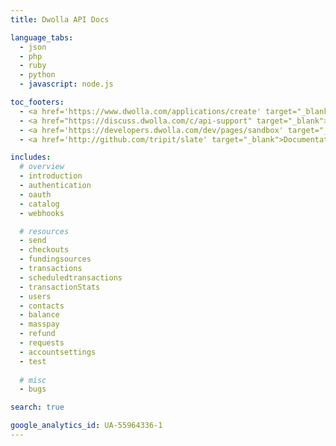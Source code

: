 ```yaml
---
title: Dwolla API Docs

language_tabs:
  - json
  - php
  - ruby
  - python
  - javascript: node.js

toc_footers:
  - <a href='https://www.dwolla.com/applications/create' target="_blank">Get API Credentials</a>
  - <a href="https://discuss.dwolla.com/c/api-support" target="_blank">Get some help</a>
  - <a href='https://developers.dwolla.com/dev/pages/sandbox' target="_blank">Sandbox Environment</a>
  - <a href='http://github.com/tripit/slate' target="_blank">Documentation Powered by Slate</a>

includes:
  # overview
  - introduction
  - authentication
  - oauth
  - catalog
  - webhooks

  # resources
  - send
  - checkouts
  - fundingsources
  - transactions
  - scheduledtransactions
  - transactionStats
  - users
  - contacts
  - balance
  - masspay
  - refund
  - requests
  - accountsettings
  - test
 
  # misc
  - bugs

search: true

google_analytics_id: UA-55964336-1
---
```

